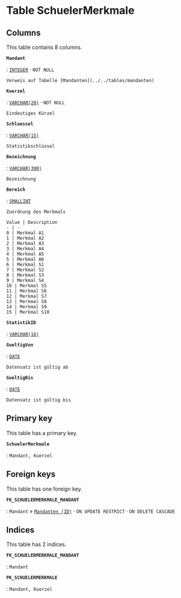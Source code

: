# Table **SchuelerMerkmale**

## Columns

This table contains 8 columns.

**`Mandant`**

:   [`INTEGER`](https://firebirdsql.org/file/documentation/html/en/refdocs/fblangref40/firebird-40-language-reference.html#fblangref40-datatypes-inttypes) · `NOT NULL`

    Verweis auf Tabelle [Mandanten](../../tables/mandanten)

**`Kuerzel`**

:   [`VARCHAR(20)`](https://firebirdsql.org/file/documentation/html/en/refdocs/fblangref40/firebird-40-language-reference.html#fblangref40-datatypes-chartypes) · `NOT NULL`

    Eindeutiges Kürzel

**`Schluessel`**

:   [`VARCHAR(15)`](https://firebirdsql.org/file/documentation/html/en/refdocs/fblangref40/firebird-40-language-reference.html#fblangref40-datatypes-chartypes)

    Statistikschlüssel

**`Bezeichnung`**

:   [`VARCHAR(300)`](https://firebirdsql.org/file/documentation/html/en/refdocs/fblangref40/firebird-40-language-reference.html#fblangref40-datatypes-chartypes)

    Bezeichnung

**`Bereich`**

:   [`SMALLINT`](https://firebirdsql.org/file/documentation/html/en/refdocs/fblangref40/firebird-40-language-reference.html#fblangref40-datatypes-inttypes)

    Zuordnung des Merkmals

    Value | Description
    - | -
    0 | Merkmal A1
    1 | Merkmal A2
    2 | Merkmal A3
    3 | Merkmal A4
    4 | Merkmal A5
    5 | Merkmal A6
    6 | Merkmal S1
    7 | Merkmal S2
    8 | Merkmal S3
    9 | Merkmal S4
    10 | Merkmal S5
    11 | Merkmal S6
    12 | Merkmal S7
    13 | Merkmal S8
    14 | Merkmal S9
    15 | Merkmal S10

**`StatistikID`**

:   [`VARCHAR(16)`](https://firebirdsql.org/file/documentation/html/en/refdocs/fblangref40/firebird-40-language-reference.html#fblangref40-datatypes-chartypes)

**`GueltigVon`**

:   [`DATE`](https://firebirdsql.org/file/documentation/html/en/refdocs/fblangref40/firebird-40-language-reference.html#fblangref40-datatypes-datetime)

    Datensatz ist gültig ab

**`GueltigBis`**

:   [`DATE`](https://firebirdsql.org/file/documentation/html/en/refdocs/fblangref40/firebird-40-language-reference.html#fblangref40-datatypes-datetime)

    Datensatz ist gültig bis

## Primary key

This table has a primary key.

**`SchuelerMerkmale`**

:   `Mandant, Kuerzel`

## Foreign keys

This table has one foreign key.

**`FK_SCHUELERMERKMALE_MANDANT`**

:   `Mandant` » [`Mandanten (ID)`](../../tables/mandanten) · `ON UPDATE RESTRICT` · `ON DELETE CASCADE`

## Indices

This table has 2 indices.

**`FK_SCHUELERMERKMALE_MANDANT`**

:   `Mandant`

**`PK_SCHUELERMERKMALE`**

:   `Mandant, Kuerzel`
